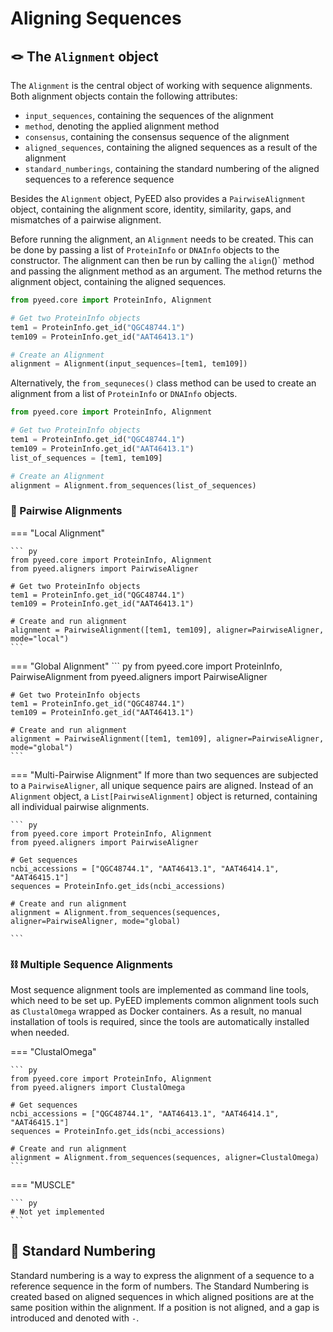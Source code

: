 # Aligning Sequences

## 🪢 The `Alignment` object

The `Alignment` is the central object of working with sequence alignments. 
Both alignment objects contain the following attributes:  

- `input_sequences`, containing the sequences of the alignment
- `method`, denoting the applied alignment method
- `consensus`, containing the consensus sequence of the alignment
- `aligned_sequences`, containing the aligned sequences as a result of the alignment
- `standard_numberings`, containing the standard numbering of the aligned sequences to a reference sequence

Besides the `Alignment` object, PyEED also provides a `PairwiseAlignment` object, containing the alignment score, identity, similarity, gaps, and mismatches of a pairwise alignment.


Before running the alignment, an `Alignment` needs to be created. This can be done by passing a list of `ProteinInfo` or `DNAInfo` objects to the constructor. The alignment can then be run by calling the `align`()` method and passing the alignment method as an argument. The method returns the alignment object, containing the aligned sequences.

``` py
from pyeed.core import ProteinInfo, Alignment

# Get two ProteinInfo objects
tem1 = ProteinInfo.get_id("QGC48744.1")
tem109 = ProteinInfo.get_id("AAT46413.1")

# Create an Alignment
alignment = Alignment(input_sequences=[tem1, tem109])
```

Alternatively, the `from_sequneces()` class method can be used to create an alignment from a list of `ProteinInfo` or `DNAInfo` objects.

``` py
from pyeed.core import ProteinInfo, Alignment

# Get two ProteinInfo objects
tem1 = ProteinInfo.get_id("QGC48744.1")
tem109 = ProteinInfo.get_id("AAT46413.1")
list_of_sequences = [tem1, tem109]

# Create an Alignment
alignment = Alignment.from_sequences(list_of_sequences)
```

### 🔗 Pairwise Alignments

=== "Local Alignment"

    ``` py
    from pyeed.core import ProteinInfo, Alignment
    from pyeed.aligners import PairwiseAligner

    # Get two ProteinInfo objects
    tem1 = ProteinInfo.get_id("QGC48744.1")
    tem109 = ProteinInfo.get_id("AAT46413.1")

    # Create and run alignment
    alignment = PairwiseAlignment([tem1, tem109], aligner=PairwiseAligner, mode="local")
    ```

=== "Global Alignment"
    ``` py
    from pyeed.core import ProteinInfo, PairwiseAlignment
    from pyeed.aligners import PairwiseAligner

    # Get two ProteinInfo objects
    tem1 = ProteinInfo.get_id("QGC48744.1")
    tem109 = ProteinInfo.get_id("AAT46413.1")

    # Create and run alignment
    alignment = PairwiseAlignment([tem1, tem109], aligner=PairwiseAligner, mode="global")
    ```

=== "Multi-Pairwise Alignment"
    If more than two sequences are subjected to a `PairwiseAligner`, all unique sequence pairs are aligned. 
    Instead of an `Alignment` object, a `List[PairwiseAlignment]` object is returned, containing all individual pairwise alignments.

    ``` py
    from pyeed.core import ProteinInfo, Alignment
    from pyeed.aligners import PairwiseAligner

    # Get sequences
    ncbi_accessions = ["QGC48744.1", "AAT46413.1", "AAT46414.1", "AAT46415.1"]
    sequences = ProteinInfo.get_ids(ncbi_accessions)

    # Create and run alignment
    alignment = Alignment.from_sequences(sequences, aligner=PairwiseAligner, mode="global)

    ```

### ⛓️ Multiple Sequence Alignments

Most sequence alignment tools are implemented as command line tools, which need to be set up. PyEED implements common alignment tools such as `ClustalOmega` wrapped as Docker containers. As a result, no manual installation of tools is required, since the tools are automatically installed when needed.

=== "ClustalOmega"

    ``` py
    from pyeed.core import ProteinInfo, Alignment
    from pyeed.aligners import ClustalOmega

    # Get sequences
    ncbi_accessions = ["QGC48744.1", "AAT46413.1", "AAT46414.1", "AAT46415.1"]
    sequences = ProteinInfo.get_ids(ncbi_accessions)

    # Create and run alignment
    alignment = Alignment.from_sequences(sequences, aligner=ClustalOmega)
    ```

=== "MUSCLE"

    ``` py
    # Not yet implemented
    ```

## 💯 Standard Numbering

Standard numbering is a way to express the alignment of a sequence to a reference sequence in the form of numbers.
The Standard Numbering is created based on aligned sequences in which aligned positions are at the same position within the alignment. If a position is not aligned, and a gap is introduced and denoted with `-`.  
